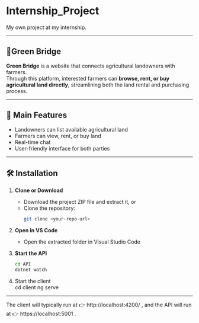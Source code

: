 # Internship_Project

My own project at my internship.  

---

## 🌱Green Bridge
**Green Bridge** is a website that connects agricultural landowners with farmers.  
Through this platform, interested farmers can **browse, rent, or buy agricultural land directly**, streamlining both the land rental and purchasing process.  

---

## 🚀 Main Features
- Landowners can list available agricultural land  
- Farmers can view, rent, or buy land  
- Real-time chat  
- User-friendly interface for both parties  

---

## 🛠 Installation

1. **Clone or Download**  
   - Download the project ZIP file and extract it, or  
   - Clone the repository:  
     ```bash
     git clone <your-repo-url>
     ```

2. **Open in VS Code**  
   - Open the extracted folder in Visual Studio Code  

3. **Start the API**  
   ```bash
   cd API
   dotnet watch
4. Start the client  
cd client
ng serve

---
The client will typically run at 👉 http://localhost:4200/
,
and the API will run at 👉 https://localhost:5001
.
